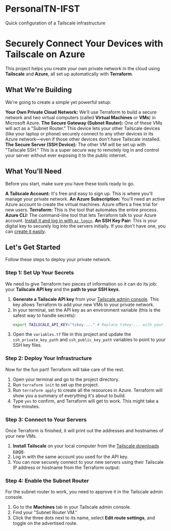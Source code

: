 # PersonalTN-IFST
Quick configuration of a Tailscale infrastructure
# Securely Connect Your Devices with Tailscale on Azure

This project helps you create your own private network in the cloud using **Tailscale** and **Azure**, all set up automatically with **Terraform**. 
## What We're Building

We're going to create a simple yet powerful setup:

**Your Own Private Cloud Network:** We'll use Terraform to build a secure network and two virtual computers (called **Virtual Machines** or **VMs**) in Microsoft Azure.
**The Secure Gateway (Subnet Router):** One of these VMs will act as a "Subnet Router." This device lets your other Tailscale devices (like your laptop or phone) securely connect to any other devices in its Azure network—even if those other devices don't have Tailscale installed.
**The Secure Server (SSH Device):** The other VM will be set up with "Tailscale SSH." This is a super secure way to remotely log in and control your server without ever exposing it to the public internet.


## What You'll Need

Before you start, make sure you have these tools ready to go.

**A Tailscale Account:** It's free and easy to sign up. This is where you'll manage your private network.
**An Azure Subscription:** You'll need an active Azure account to create the virtual machines. Azure offers a free trial for new users.
**Terraform:** This is the tool that automates the entire process.
**Azure CLI:** The command-line tool that lets Terraform talk to your Azure account. [Install it and log in with `az login`](https://learn.microsoft.com/en-us/cli/azure/install-azure-cli).
**An SSH Key Pair:** This is your digital key to securely log into the servers initially. If you don't have one, you can [create it easily](https://www.ssh.com/academy/ssh/keygen).


## Let's Get Started

Follow these steps to deploy your private network.


### Step 1: Set Up Your Secrets

We need to give Terraform two pieces of information so it can do its job: your **Tailscale API key** and the **path to your SSH keys**.

1.  **Generate a Tailscale API key** from your [Tailscale admin console](https://login.tailscale.com/admin/settings/keys). This key allows Terraform to add your new VMs to your private network.
2.  In your terminal, set the API key as an environment variable (this is the safest way to handle secrets):
    ```bash
    export TAILSCALE_API_KEY="tskey-..." # Replace tskey-... with your API key
    ```
3.  Open the `variables.tf` file in this project and update the `ssh_private_key_path` and `ssh_public_key_path` variables to point to your SSH key files.


### Step 2: Deploy Your Infrastructure

Now for the fun part! Terraform will take care of the rest.

1.  Open your terminal and go to the project directory.
2.  Run `terraform init` to set up the project.
3.  Run `terraform apply` to create all the resources in Azure. Terraform will show you a summary of everything it's about to build.
4.  Type `yes` to confirm, and Terraform will get to work. This might take a few minutes.



### Step 3: Connect to Your Servers

Once Terraform is finished, it will print out the addresses and hostnames of your new VMs.

1.  **Install Tailscale** on your local computer from the [Tailscale downloads page](https://tailscale.com/download/).
2.  Log in with the same account you used for the API key.
3.  You can now securely connect to your new servers using their Tailscale IP address or hostname from the Terraform output:
    


### Step 4: Enable the Subnet Router

For the subnet router to work, you need to approve it in the Tailscale admin console.

1.  Go to the **Machines** tab in your Tailscale admin console.
2.  Find your "Subnet Router VM."
3.  Click the three dots next to its name, select **Edit route settings**, and toggle on the advertised route.



